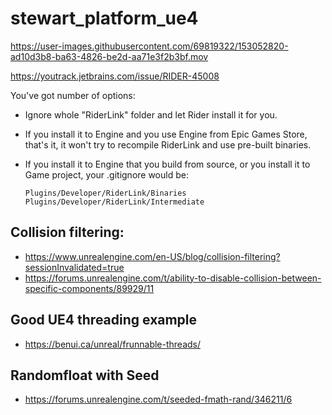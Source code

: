 # stewart_platform_ue4

https://user-images.githubusercontent.com/69819322/153052820-ad10d3b8-ba63-4826-be2d-aa71e3f2b3bf.mov


https://youtrack.jetbrains.com/issue/RIDER-45008

You've got number of options:

* Ignore whole "RiderLink" folder and let Rider install it for you.
* If you install it to Engine and you use Engine from Epic Games Store, that's it, it won't try to recompile RiderLink and use pre-built binaries.
* If you install it to Engine that you build from source, or you install it to Game project, your .gitignore would be:

      Plugins/Developer/RiderLink/Binaries
      Plugins/Developer/RiderLink/Intermediate

## Collision filtering: 
* https://www.unrealengine.com/en-US/blog/collision-filtering?sessionInvalidated=true
* https://forums.unrealengine.com/t/ability-to-disable-collision-between-specific-components/89929/11

## Good UE4 threading example
* https://benui.ca/unreal/frunnable-threads/

## Randomfloat with Seed
* https://forums.unrealengine.com/t/seeded-fmath-rand/346211/6
